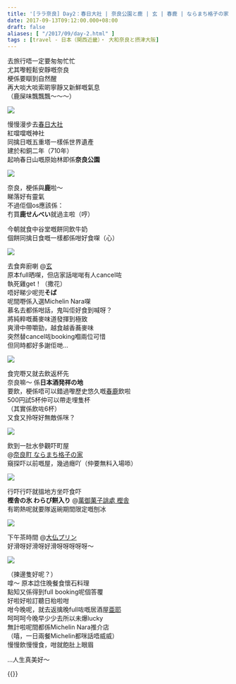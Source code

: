 ```yaml
---
title: '[ララ奈良] Day2：春日大社 | 奈良公園と鹿 | 玄 | 春鹿 | ならまち格子の家 | 樫舎 | 大仏プリン | 亜耶'
date: 2017-09-13T09:12:00.000+08:00
draft: false
aliases: [ "/2017/09/day-2.html" ]
tags : [travel - 日本（関西近畿）・ 大和奈良と摂津大阪]
---
```


去旅行唔一定要匆匆忙忙  
尤其嚟輕鬆安靜嘅奈良  
梗係要瞓到自然醒  
再大啖大啖索啲寧靜又新鮮嘅氣息  
（鹿屎味飄飄飄～～～）  

![](/images/nara2a.jpg)

慢慢漫步去[春日大社](https://hidie.net/nara2a/)  
紅噹噹嘅神社  
同擒日嘅五重塔一樣係世界遺產  
建於和銅二年（710年）  
起响春日山嘅原始林即係**奈良公園**  

![](/images/nara2a7.jpg)

奈良，梗係與**鹿**啦～  
睇落好有靈氣  
不過佢個os應該係：  
冇買**鹿せんべい**就過主啦（哼）  
  
今朝就食中谷堂嘅餅同飲牛奶  
個餅同擒日食嘅一樣都係咁好食㗎（心）  

![](/images/nara2b1.jpg)

去食奔廚喇 @[玄](https://hidie.net/nara2b/)  
原本full晒㗎，但店家話啱啱有人cancel咗  
執死雞get！（撒花）  
唔好睇少呢兜**そば**  
呢間嘢係入選Michelin Nara㗎  
慕名去都係咁話，鬼叫佢好食到喊呀？  
將純粹嘅蕎麥味道發揮到極致  
爽滑中帶嚼勁，越食越香蕎麥味  
突然替cancel咗booking嗰兩位可惜  
但同時都好多謝佢哋…  

![](/images/nara2c0.jpg)

食完嘢又就去飲返杯先  
奈良嘛～ 係**日本酒発祥の地**  
要飲，梗係唔可以錯過嚟歷史悠久嘅[春鹿](https://hidie.net/nara2c/)飲啦  
500円試5杯仲可以帶走埋隻杯  
（其實係飲咗6杯）  
又食又拎呀好無敵係咪？  

![](/images/nara2d)

飲到一肚水參觀吓町屋  
@[奈良町 ならまち格子の家](https://hidie.net/nara2d/)  
窺探吓以前嘅屋，幾過癮吖（仲要無料入場㖭）  

![](/images/nara2e1.jpg)

行吓行吓就搵地方坐吓食吓  
**樫舎の氷 わらび餅入り** @[萬御菓子誂處 樫舎](https://hidie.net/nara2e/)  
有啲熱呢就要隊返碗期間限定嘅刨冰  

![](/images/nara2f.jpg)

下午茶時間 @[大仏プリン](https://hidie.net/nara2f/)  
好滑呀好滑呀好滑呀呀呀呀呀～  

![](/images/nara2h.jpg)

（揀邊隻好呢？）  
嗱～ 原本諗住晚餐食懷石料理  
點知又係得到full booking呢個答覆  
好啦好啦訂聽日枱啦咁  
咁今晚呢，就去返擒晚full咗嘅居酒屋[亜耶](https://hidie.net/nara2h/)  
呵呵呵今晚早少少去所以未爆lucky  
無計啦呢間都係Michelin Nara推介店  
（嘻，一日兩餐Michelin都咪話唔威威）  
慢慢飲慢慢食，咁就飽肚上眼眉  
  
  
...人生真美好～  
  
{{<nara>}}
